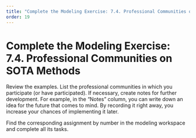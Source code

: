 ```yaml
---
title: "Complete the Modeling Exercise: 7.4. Professional Communities on SOTA Methods"
order: 19
---
```


# Complete the Modeling Exercise: 7.4. Professional Communities on SOTA Methods

Review the examples. List the professional communities in which you participate (or have participated). If necessary, create notes for further development. For example, in the “Notes” column, you can write down an idea for the future that comes to mind. By recording it right away, you increase your chances of implementing it later.

Find the corresponding assignment by number in the modeling workspace and complete all its tasks.